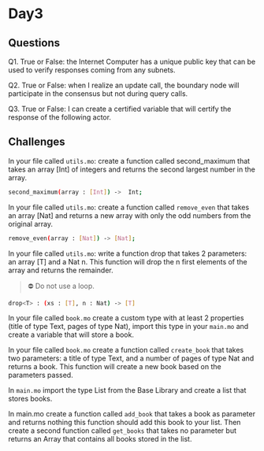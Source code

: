 # Day3

## Questions
 
Q1. True or False: the Internet Computer has a unique public key that can be used to verify responses coming from any subnets.

Q2. True or False: when I realize an update call, the boundary node will participate in the consensus but not during query calls.

Q3. True or False: I can create a certified variable that will certify the response of the following actor.

## Challenges

In your file called `utils.mo`: create a function called second_maximum that takes an array [Int] of integers and returns the second largest number in the array.

```sh
second_maximum(array : [Int]) ->  Int;
```

In your file called `utils.mo`: create a function called `remove_even` that takes an array [Nat] and returns a new array with only the odd numbers from the original array.

```sh
remove_even(array : [Nat]) -> [Nat];
```

In your file called `utils.mo`: write a function drop that takes 2 parameters: an array [T] and a Nat n. This function will drop the n first elements of the array and returns the remainder.
> ⛔️ Do not use a loop.

```sh
drop<T> : (xs : [T], n : Nat) -> [T]
```

In your file called `book.mo` create a custom type with at least 2 properties (title of type Text, pages of type Nat), import this type in your `main.mo` and create a variable that will store a book.

In your file called `book.mo` create a function called `create_book` that takes two parameters: a title of type Text, and a number of pages of type Nat and returns a book. This function will create a new book based on the parameters passed.

In `main.mo` import the type List from the Base Library and create a list that stores books.

In main.mo create a function called `add_book` that takes a book as parameter and returns nothing this function should add this book to your list. Then create a second function called `get_books` that takes no parameter but returns an Array that contains all books stored in the list.